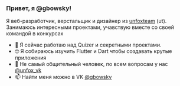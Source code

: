 
### Привет, я @gbowsky!

Я веб-разработчик, верстальщик и дизайнер  из [unfoxteam](vk.com/unfoxteam) (ut). Занимаюсь интересными проектами, учавствую вместе со своей командой в конкурсах

- 📱  Я сейчас работаю над Quizer и секретными проектами.
- 🤓  Я собираюсь изучить Flutter и Dart чтобы создавать крутые приложения
- 💬  Не самый общительный человек, по всем вопросам у нас [@unfox_vk](vk.com/unfox_vk)
- 📫  Найти меня можно в VK [@gbowsky](vk.com/gbowsky)
